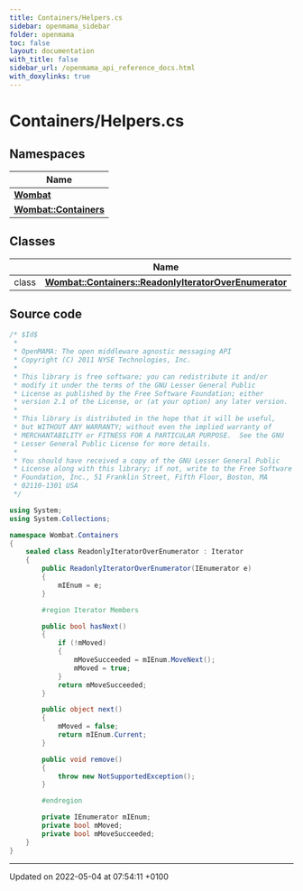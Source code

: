 ```yaml
---
title: Containers/Helpers.cs
sidebar: openmama_sidebar
folder: openmama
toc: false
layout: documentation
with_title: false
sidebar_url: /openmama_api_reference_docs.html
with_doxylinks: true
---
```


# Containers/Helpers.cs



## Namespaces

| Name           |
| -------------- |
| **[Wombat](namespaceWombat.html)**  |
| **[Wombat::Containers](namespaceWombat_1_1Containers.html)**  |

## Classes

|                | Name           |
| -------------- | -------------- |
| class | **[Wombat::Containers::ReadonlyIteratorOverEnumerator](classWombat_1_1Containers_1_1ReadonlyIteratorOverEnumerator.html)**  |




## Source code

```csharp
/* $Id$
 *
 * OpenMAMA: The open middleware agnostic messaging API
 * Copyright (C) 2011 NYSE Technologies, Inc.
 *
 * This library is free software; you can redistribute it and/or
 * modify it under the terms of the GNU Lesser General Public
 * License as published by the Free Software Foundation; either
 * version 2.1 of the License, or (at your option) any later version.
 *
 * This library is distributed in the hope that it will be useful,
 * but WITHOUT ANY WARRANTY; without even the implied warranty of
 * MERCHANTABILITY or FITNESS FOR A PARTICULAR PURPOSE.  See the GNU
 * Lesser General Public License for more details.
 *
 * You should have received a copy of the GNU Lesser General Public
 * License along with this library; if not, write to the Free Software
 * Foundation, Inc., 51 Franklin Street, Fifth Floor, Boston, MA
 * 02110-1301 USA
 */

using System;
using System.Collections;

namespace Wombat.Containers
{
    sealed class ReadonlyIteratorOverEnumerator : Iterator
    {
        public ReadonlyIteratorOverEnumerator(IEnumerator e)
        {
            mIEnum = e;
        }

        #region Iterator Members

        public bool hasNext()
        {
            if (!mMoved)
            {
                mMoveSucceeded = mIEnum.MoveNext();
                mMoved = true;
            }
            return mMoveSucceeded;
        }

        public object next()
        {
            mMoved = false;
            return mIEnum.Current;
        }

        public void remove()
        {
            throw new NotSupportedException();
        }

        #endregion

        private IEnumerator mIEnum;
        private bool mMoved;
        private bool mMoveSucceeded;
    }
}
```


-------------------------------

Updated on 2022-05-04 at 07:54:11 +0100
